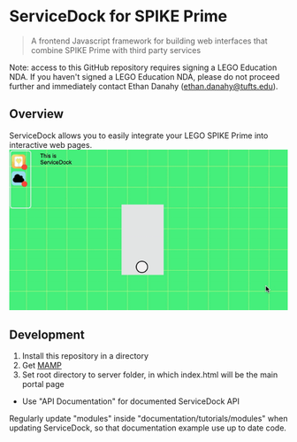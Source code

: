 # ServiceDock for SPIKE Prime

> A frontend Javascript framework for building web interfaces that combine SPIKE Prime with third party services

Note: access to this GitHub repository requires signing a LEGO Education NDA. If you haven't signed a LEGO Education NDA, please do not proceed further and immediately contact Ethan Danahy (ethan.danahy@tufts.edu).

## Overview

ServiceDock allows you to easily integrate your LEGO SPIKE Prime into interactive web pages. 
![Demonstration](./jsdocTemplate/images/servicedockrealdemo.gif)

## Development
1)  Install this repository in a directory
2) Get [MAMP](https://www.mamp.info)
3)  Set root directory to server folder, in which index.html will be the main portal page
- Use "API Documentation" for documented ServiceDock API

Regularly update "modules" inside "documentation/tutorials/modules" when updating ServiceDock, so that documentation example use up to date code.